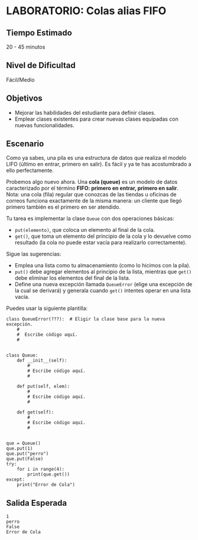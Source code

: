 # LABORATORIO: Colas alias FIFO

## Tiempo Estimado

20 - 45 minutos

## Nivel de Dificultad

Fácil/Medio

## Objetivos

* Mejorar las habilidades del estudiante para definir clases.
* Emplear clases existentes para crear nuevas clases equipadas con nuevas funcionalidades.

## Escenario

Como ya sabes, una pila es una estructura de datos que realiza el modelo LIFO (último en entrar, primero en salir). Es fácil y ya te has acostumbrado a ello perfectamente.

Probemos algo nuevo ahora. Una **cola (queue)** es un modelo de datos caracterizado por el término **FIFO: primero en entrar, primero en salir**. Nota: una cola (fila) regular que conozcas de las tiendas u oficinas de correos funciona exactamente de la misma manera: un cliente que llegó primero también es el primero en ser atendido.

Tu tarea es implementar la clase `Queue` con dos operaciones básicas:

* `put(elemento)`, que coloca un elemento al final de la cola.
* `get()`, que toma un elemento del principio de la cola y lo devuelve como resultado (la cola no puede estar vacía para realizarlo correctamente). 

Sigue las sugerencias:

* Emplea una lista como tu almacenamiento (como lo hicimos con la pila).
* `put()` debe agregar elementos al principio de la lista, mientras que `get()` debe eliminar los elementos del final de la lista.
* Define una nueva excepción llamada `QueueError` (elige una excepción de la cual se derivará) y generala cuando `get()` intentes operar en una lista vacía.

Puedes usar la siguiente plantilla:

```
class QueueError(???):  # Eligir la clase base para la nueva excepción.
    #
    #  Escribe código aquí.
    #


class Queue:
    def __init__(self):
        #
        # Escribe código aquí.
        #

    def put(self, elem):
        #
        # Escribe código aquí.
        #

    def get(self):
        #
        # Escribe código aquí.
        #


que = Queue()
que.put(1)
que.put("perro")
que.put(False)
try:
    for i in range(4):
        print(que.get())
except:
    print("Error de Cola")
```

## Salida Esperada

```
1
perro
False
Error de Cola
```